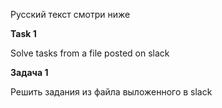 Русский текст смотри ниже

**Task 1**

Solve tasks from a file posted on slack

**Задача 1**

Решить задания из файла выложенного в slack
